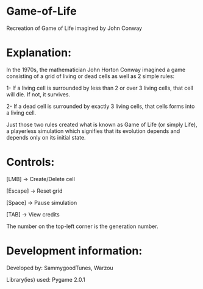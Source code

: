 # Game-of-Life
Recreation of Game of Life imagined by John Conway

Explanation:
===================

In the 1970s, the mathematician John Horton Conway imagined a game consisting of a grid of living or dead cells as well as 2 simple rules:

1- If a living cell is surrounded by less than 2 or over 3 living cells, that cell will die. If not, it survives.


2- If a dead cell is surrounded by exactly 3 living cells, that cells forms into a living cell.

Just those two rules created what is known as Game of Life (or simply Life), a playerless simulation which signifies that its evolution
depends and depends only on its initial state.


Controls:
===================

[LMB] -> Create/Delete cell


[Escape] -> Reset grid


[Space] -> Pause simulation


[TAB] -> View credits


The number on the top-left corner is the generation number.


Development information:
===================

Developed by: SammygoodTunes, Warzou


Library(ies) used: Pygame 2.0.1
